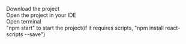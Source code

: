 Download the project<br>
Open the project in your IDE<br>
Open terminal<br>
"npm start" to start the project(if it requires scripts, "npm install react-scripts --save")
